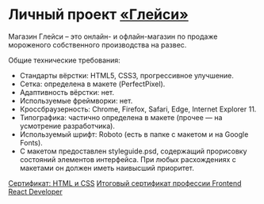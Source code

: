 # Личный проект [«Глейси»](https://k-katerina.github.io/Gllacy/)

Магазин Глейси – это онлайн- и офлайн-магазин по продаже мороженого собственного производства на развес.

Общие технические требования:
* Стандарты вёрстки: HTML5, CSS3, прогрессивное улучшение.
* Сетка: определена в макете (PerfectPixel).
* Адаптивность вёрстки: нет.
* Используемые фреймворки: нет.
* Кроссбраузерность: Chrome, Firefox, Safari, Edge, Internet Explorer 11.
* Типографика: частично определена в макете (прочее — на усмотрение разработчика).
* Используемый шрифт: Roboto (есть в папке с макетом и на Google Fonts).
* С макетом предоставлен styleguide.psd, содержащий прорисовку состояний элементов интерфейса. При любых расхождениях с макетами он должен иметь наивысший приоритет.

[Сертификат: HTML и CSS](https://assets.htmlacademy.ru/certificates/intensive/155/1052393.pdf?1584514156)
[Итоговый сертификат профессии Frontend React Developer](https://assets.htmlacademy.ru/certificates/profession/13/1052393.pdf?1605687308)
